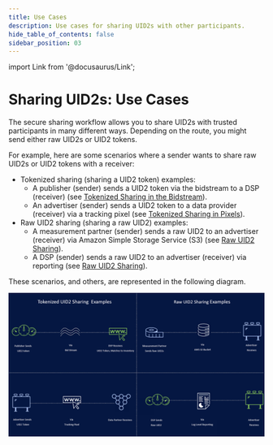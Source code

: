 ```yaml
---
title: Use Cases
description: Use cases for sharing UID2s with other participants.
hide_table_of_contents: false
sidebar_position: 03
---
```


import Link from '@docusaurus/Link';

# Sharing UID2s: Use Cases

The secure sharing workflow allows you to share UID2s with trusted participants in many different ways. Depending on the route, you might send either raw UID2s or UID2 tokens.

For example, here are some scenarios where a sender wants to share raw UID2s or UID2 tokens with a receiver:

- Tokenized sharing (sharing a UID2 token) examples:
  - A publisher (sender) sends a UID2 token via the <Link href="../ref-info/glossary-uid#gl-bidstream">bidstream</Link> to a DSP (receiver) (see [Tokenized Sharing in the Bidstream](sharing-tokenized-from-data-bid-stream.md)).
  - An advertiser (sender) sends a UID2 token to a data provider (receiver) via a tracking pixel (see [Tokenized Sharing in Pixels](sharing-tokenized-from-data-pixel.md)).
- Raw UID2 sharing (sharing a raw UID2) examples:
  - A measurement partner (sender) sends a raw UID2 to an advertiser (receiver) via Amazon Simple Storage Service (S3) (see [Raw UID2 Sharing](sharing-raw.md)).
  - A DSP (sender) sends a raw UID2 to an advertiser (receiver) via reporting (see [Raw UID2 Sharing](sharing-raw.md)).

These scenarios, and others, are represented in the following diagram.

![Illustration of Sharing Use Cases](images/SharingSlide-Examples.png)
